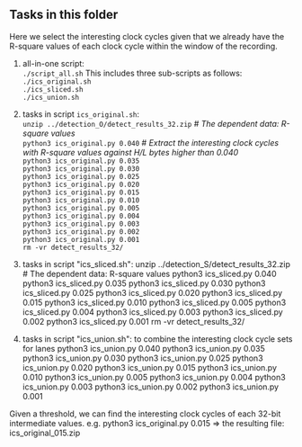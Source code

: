 ## Tasks in this folder

Here we select the interesting clock cycles given that we already have the R-square values of each clock cycle within the window of the recording.

1. all-in-one script:  
	`./script_all.sh`
   This includes three sub-scripts as follows:
   	`./ics_original.sh`  
	`./ics_sliced.sh`  
	`./ics_union.sh`  

3. tasks in script `ics_original.sh`:  
	`unzip ../detection_O/detect_results_32.zip` # _The dependent data: R-square values_  
	`python3 ics_original.py 0.040` # _Extract the interesting clock cycles with R-square values against H/L bytes higher than 0.040_   
	`python3 ics_original.py 0.035`  
	`python3 ics_original.py 0.030`  
	`python3 ics_original.py 0.025`  
	`python3 ics_original.py 0.020`  
	`python3 ics_original.py 0.015`  
	`python3 ics_original.py 0.010`  
	`python3 ics_original.py 0.005`  
	`python3 ics_original.py 0.004`  
	`python3 ics_original.py 0.003`  
	`python3 ics_original.py 0.002`  
	`python3 ics_original.py 0.001`  
	`rm -vr detect_results_32/`  

4. tasks in script "ics_sliced.sh":
        unzip ../detection_S/detect_results_32.zip # The dependent data: R-square values
        python3 ics_sliced.py 0.040
        python3 ics_sliced.py 0.035
        python3 ics_sliced.py 0.030
        python3 ics_sliced.py 0.025
        python3 ics_sliced.py 0.020
        python3 ics_sliced.py 0.015
        python3 ics_sliced.py 0.010
        python3 ics_sliced.py 0.005
        python3 ics_sliced.py 0.004
        python3 ics_sliced.py 0.003
        python3 ics_sliced.py 0.002
        python3 ics_sliced.py 0.001
        rm -vr detect_results_32/

5. tasks in script "ics_union.sh": to combine the interesting clock cycle sets for lanes
	python3 ics_union.py 0.040
	python3 ics_union.py 0.035
	python3 ics_union.py 0.030
	python3 ics_union.py 0.025
	python3 ics_union.py 0.020
	python3 ics_union.py 0.015
	python3 ics_union.py 0.010
	python3 ics_union.py 0.005
	python3 ics_union.py 0.004
	python3 ics_union.py 0.003
	python3 ics_union.py 0.002
	python3 ics_union.py 0.001

Given a threshold, we can find the interesting clock cycles of each 32-bit intermediate values.
e.g. python3 ics_original.py 0.015 => the resulting file: ics_original_015.zip

